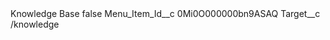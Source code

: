 <?xml version="1.0" encoding="UTF-8"?>
<CustomMetadata xmlns="http://soap.sforce.com/2006/04/metadata" xmlns:xsi="http://www.w3.org/2001/XMLSchema-instance" xmlns:xsd="http://www.w3.org/2001/XMLSchema">
    <label>Knowledge Base</label>
    <protected>false</protected>
    <values>
        <field>Menu_Item_Id__c</field>
        <value xsi:type="xsd:string">0Mi0O000000bn9ASAQ</value>
    </values>
    <values>
        <field>Target__c</field>
        <value xsi:type="xsd:string">/knowledge</value>
    </values>
</CustomMetadata>
